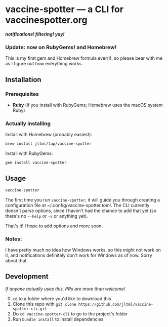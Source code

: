 # vaccine-spotter — a CLI for vaccinespotter.org
***notifications! filtering! yay!***

### Update: now on RubyGems! and Homebrew!
This is my first gem and Homebrew formula ever(!), so please bear with me as I figure out how everything works.

## Installation

### Prerequisites
- **Ruby** (if you install with RubyGems; Homebrew uses the macOS system Ruby)

### Actually installing

Install with Homebrew (probably easiest):

```sh
brew install jltml/tap/vaccine-spotter
```

Install with RubyGems:

```sh
gem install vaccine-spotter
```

## Usage

```sh
vaccine-spotter
```

The first time you run `vaccine-spotter`, it will guide you through creating a configuration file at ~/.config/vaccine-spotter.toml. The CLI currently doesn't parse options, since I haven't had the chance to add that yet (so there's no `--help` or `-v` or anything yet).

That's it! I hope to add options and more soon.

### Notes:
I have pretty much no idea how Windows works, so this might not work on it, and notifications definitely don't work for Windows as of now. Sorry about that.

## Development
*If anyone actually uses this, PRs are more than welcome!*

0. `cd` to a folder where you'd like to download this
1. Clone this repo with `git clone https://github.com/jltml/vaccine-spotter-cli.git`
2. Do `cd vaccine-spotter-cli` to go to the project's folder
3. Run `bundle install` to install dependencies
